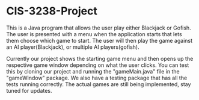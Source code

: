# CIS-3238-Project
This is a Java program that allows the user play either Blackjack or Gofish. 
The user is presented with a menu when the application starts that lets them
choose which game to start. The user will then play the game against an AI 
player(Blackjack), or multiple AI players(gofish).

Currently our project shows the starting game menu and then opens up the respective
game window depending on what the user clicks. You can test this by cloning our project
and running the "gameMain.java" file in the "gameWindow" package. We also have a testing 
package that has all the tests running correctly. The actual games are still being 
implemented, stay tuned for updates.
